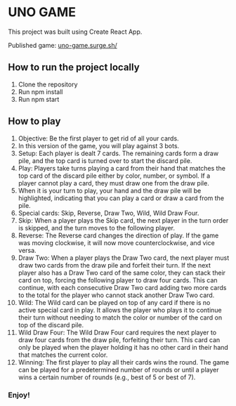 <h1>UNO GAME</h1>

This project was built using Create React App.

Published game: <a href='https://uno-game.surge.sh/'>uno-game.surge.sh/</a>

<h2>How to run the project locally</h2>

1. Clone the repository
2. Run npm install 
3. Run npm start

<h2>How to play</h2>

<ol>
  <li>Objective: Be the first player to get rid of all your cards.</li>
				<li>In this version of the game, you will play against 3 bots.</li>
				<li>Setup: Each player is dealt 7 cards. The remaining cards form a draw pile, and the top card is turned over to start the discard pile.</li>
				<li>Play: Players take turns playing a card from their hand that matches the top card of the discard pile either by color, number, or symbol. If a player cannot play a card, they must draw one from the draw pile.</li>
				<li> When it is your turn to play, your hand and the draw pile will be highlighted, indicating that you can play a card or draw a card from the pile.</li>
				<li>Special cards: Skip, Reverse, Draw Two, Wild, Wild Draw Four.</li>
				<li>Skip: When a player plays the Skip card, the next player in the turn order is skipped, and the turn moves to the following player. </li>
				<li>Reverse: The Reverse card changes the direction of play. If the game was moving clockwise, it will now move counterclockwise, and vice versa. </li>
				<li>Draw Two: When a player plays the Draw Two card, the next player must draw two cards from the draw pile and forfeit their turn.
           If the next player also has a Draw Two card of the same color, they can stack their card on top, forcing the following player to draw four cards. 
           This can continue, with each consecutive Draw Two card adding two more cards to the total for the player who cannot stack another Draw Two card.
				</li>
				<li>Wild: The Wild card can be played on top of any card if there is no active special card in play. It allows the player who plays it to continue their 
          turn without needing to match the color or number of the card on top of the discard pile.
				</li>
				<li>
          Wild Draw Four: The Wild Draw Four card requires the next player to draw four cards from the draw pile, forfeiting their turn. 
          This card can only be played when the player holding it has no other card in their hand that matches the current color. 
				</li>
				<li>Winning: The first player to play all their cards wins the round. The game can be played for a predetermined number of rounds or until a player wins a certain number of rounds (e.g., best of 5 or best of 7).</li>

</ol>

<h3>Enjoy!</h3>



